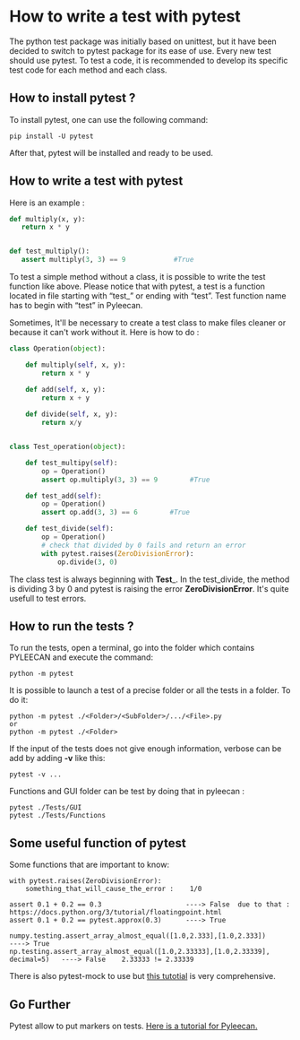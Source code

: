 # How to write a test with pytest

The python test package was initially based on unittest, but it have been decided to switch to pytest package for its ease of use. Every new test should use pytest. 
To test a code, it is recommended to develop its specific test code for each method and each class.

## How to install pytest ?

To install pytest, one can use the following command:
```
pip install -U pytest
```
After that, pytest will be installed and ready to be used.

## How to write a test with pytest

Here is an example :
 
 ```py
def multiply(x, y):
    return x * y


def test_multiply():
    assert multiply(3, 3) == 9            #True
```

To test a simple method without a class, it is possible to write the test function like above. 
Please notice that with pytest, a test is a function located in file starting with “test_” or ending with “test”. Test function name has to begin with “test” in Pyleecan.

Sometimes, It'll be necessary to create a test class to make files cleaner or because it can't work without it. Here is how to do :

```py
class Operation(object):

    def multiply(self, x, y):
        return x * y

    def add(self, x, y):
        return x + y
    
    def divide(self, x, y):
        return x/y


class Test_operation(object):

    def test_multipy(self):
        op = Operation()
        assert op.multiply(3, 3) == 9        #True

    def test_add(self):
        op = Operation()
        assert op.add(3, 3) == 6        #True

    def test_divide(self):
        op = Operation()
        # check that divided by 0 fails and return an error
        with pytest.raises(ZeroDivisionError):
            op.divide(3, 0)

```

The class test is always beginning with __Test___. In the test_divide, the method is dividing 3 by 0 and pytest is raising the error __ZeroDivisionError__. It's quite
usefull to test errors.

## How to run the tests ?

To run the tests, open a terminal, go into the folder which contains PYLEECAN and execute the command:
```
python -m pytest
```
It is possible to launch a test of a precise folder or all the tests in a folder. To do it:
```
python -m pytest ./<Folder>/<SubFolder>/.../<File>.py
or
python -m pytest ./<Folder>
```
If the input of the tests does not give enough information, verbose can be add by adding __-v__ like this:
```
pytest -v ...
```
Functions and GUI folder can be test by doing that in pyleecan :
```
pytest ./Tests/GUI
pytest ./Tests/Functions
```

## Some useful function of pytest

Some functions that are important to know:
```
with pytest.raises(ZeroDivisionError):
    something_that_will_cause_the_error :    1/0
    
assert 0.1 + 0.2 == 0.3                     ----> False  due to that :  https://docs.python.org/3/tutorial/floatingpoint.html
assert 0.1 + 0.2 == pytest.approx(0.3)      ----> True

numpy.testing.assert_array_almost_equal([1.0,2.333],[1.0,2.333])               ----> True
np.testing.assert_array_almost_equal([1.0,2.33333],[1.0,2.33339], decimal=5)   ----> False    2.33333 != 2.33339
```
There is also pytest-mock to use but [this tutotial](https://changhsinlee.com/pytest-mock/) is very comprehensive.

## Go Further

Pytest allow to put markers on tests. [Here is a tutorial for Pyleecan.](https://github.com/BenjaminGabet/pyleecan-doc/blob/patch-1/Tests_Turorials/how.to.use.markers.md)
